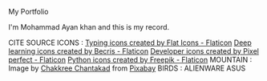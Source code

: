 My Portfolio 

I'm Mohammad Ayan khan and this is my record.











CITE SOURCE
ICONS :
    <a href="https://www.flaticon.com/free-icons/typing" title="typing icons">Typing icons created by Flat Icons - Flaticon</a>
    <a href="https://www.flaticon.com/free-icons/deep-learning" title="deep learning icons">Deep learning icons created by Becris - Flaticon</a>
    <a href="https://www.flaticon.com/free-icons/developer" title="developer icons">Developer icons created by Pixel perfect - Flaticon</a>
    <a href="https://www.flaticon.com/free-icons/python" title="python icons">Python icons created by Freepik - Flaticon</a> 
MOUNTAIN :
    Image by <a href="https://pixabay.com/users/chakkree_chantakad-15107399/?utm_source=link-attribution&amp;utm_medium=referral&amp;utm_campaign=image&amp;utm_content=4821583">Chakkree Chantakad</a> from <a href="https://pixabay.com/?utm_source=link-attribution&amp;utm_medium=referral&amp;utm_campaign=image&amp;utm_content=4821583">Pixabay</a>
BIRDS :
  ALIENWARE ASUS
  
